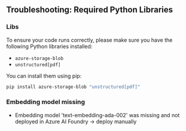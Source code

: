 ## Troubleshooting: Required Python Libraries

### Libs

To ensure your code runs correctly, please make sure you have the following Python libraries installed:

- `azure-storage-blob`
- `unstructured[pdf]`

You can install them using pip:

```sh
pip install azure-storage-blob "unstructured[pdf]"
```

### Embedding model missing

- Embedding model 'text-embedding-ada-002' was missing and not deployed in Azure AI Foundry -> deploy manually